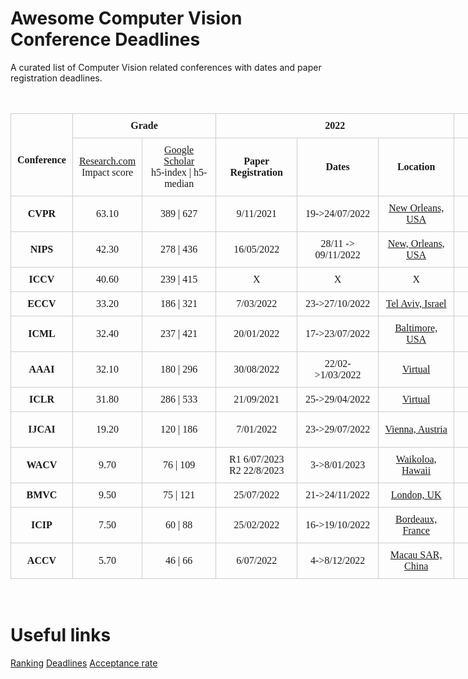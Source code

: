 # Awesome Computer Vision Conference Deadlines
A curated list of Computer Vision related conferences with dates and paper registration deadlines.

<html>

<head>
<meta http-equiv=Content-Type content="text/html; charset=utf-8">
<meta name=Generator content="Microsoft Word 15 (filtered)">
<style>
<!--
 /* Font Definitions */
 @font-face
	{font-family:"Cambria Math";
	panose-1:2 4 5 3 5 4 6 3 2 4;}
@font-face
	{font-family:Calibri;
	panose-1:2 15 5 2 2 2 4 3 2 4;}
 /* Style Definitions */
 p.MsoNormal, li.MsoNormal, div.MsoNormal
	{margin:0in;
	font-size:12.0pt;
	font-family:"Calibri",sans-serif;}
.MsoChpDefault
	{font-size:12.0pt;
	font-family:"Calibri",sans-serif;}
@page WordSection1
	{size:595.3pt 841.9pt;
	margin:1.0in 1.0in 1.0in 1.0in;}
div.WordSection1
	{page:WordSection1;}
-->
</style>

</head>

<body lang=EN-US link=blue vlink="#954F72" style='word-wrap:break-word'>

<div class=WordSection1>

<p class=MsoNormal><span style='font-family:"Times New Roman",serif'>&nbsp;</span></p>

<table class=MsoNormalTable border=0 cellspacing=0 cellpadding=0 width=1383
 style='width:1037.25pt;border-collapse:collapse'>
 <tr>
  <td rowspan=2 style='border:solid #CCCCCC 1.0pt;padding:7.5pt 7.5pt 7.5pt 7.5pt'>
  <p class=MsoNormal align=center style='text-align:center'><span
  style='font-family:"Times New Roman",serif'>&nbsp;</span></p>
  <p class=MsoNormal align=center style='text-align:center'><b><span
  style='font-family:"Times New Roman",serif'>Conference</span></b></p>
  </td>
  <td colspan=2 style='border:solid #CCCCCC 1.0pt;border-left:none;padding:
  7.5pt 7.5pt 7.5pt 7.5pt'>
  <p class=MsoNormal align=center style='text-align:center'><b><span
  style='font-family:"Times New Roman",serif'>Grade</span></b></p>
  </td>
  <td colspan=3 style='border:solid #CCCCCC 1.0pt;border-left:none;padding:
  7.5pt 7.5pt 7.5pt 7.5pt'>
  <p class=MsoNormal align=center style='text-align:center'><b><span
  style='font-family:"Times New Roman",serif'>2022</span></b></p>
  </td>
  <td colspan=3 style='border:solid #CCCCCC 1.0pt;border-left:none;padding:
  7.5pt 7.5pt 7.5pt 7.5pt'>
  <p class=MsoNormal align=center style='text-align:center'><b><span
  style='font-family:"Times New Roman",serif'>2023</span></b></p>
  </td>
  <td colspan=3 style='border:solid #CCCCCC 1.0pt;border-left:none;padding:
  7.5pt 7.5pt 7.5pt 7.5pt'>
  <p class=MsoNormal align=center style='text-align:center'><b><span
  style='font-family:"Times New Roman",serif'>2024</span></b></p>
  </td>
 </tr>
 <tr>
  <td style='border-top:none;border-left:none;border-bottom:solid #CCCCCC 1.0pt;
  border-right:solid #CCCCCC 1.0pt;padding:7.5pt 7.5pt 7.5pt 7.5pt'>
  <p class=MsoNormal align=center style='text-align:center'><a
  href="https://research.com/conference-rankings/computer-science"><span
  style='font-family:"Times New Roman",serif'>Research.com</span></a></p>
  <p class=MsoNormal align=center style='text-align:center'><span
  style='font-family:"Times New Roman",serif'>Impact score</span></p>
  </td>
  <td style='border-top:none;border-left:none;border-bottom:solid #CCCCCC 1.0pt;
  border-right:solid #CCCCCC 1.0pt;padding:7.5pt 7.5pt 7.5pt 7.5pt'>
  <p class=MsoNormal align=center style='text-align:center'><a
  href="https://scholar.google.com/citations?view_op=top_venues&amp;hl=en&amp;vq=eng_computervisionpatternrecognition"><span
  style='font-family:"Times New Roman",serif'>Google Scholar</span></a></p>
  <p class=MsoNormal align=center style='text-align:center'><span
  style='font-family:"Times New Roman",serif'>h5-index | h5-median</span></p>
  </td>
  <td style='border-top:none;border-left:none;border-bottom:solid #CCCCCC 1.0pt;
  border-right:solid #CCCCCC 1.0pt;padding:7.5pt 7.5pt 7.5pt 7.5pt'>
  <p class=MsoNormal align=center style='text-align:center'><b><span
  style='font-family:"Times New Roman",serif'>Paper Registration</span></b></p>
  </td>
  <td style='border-top:none;border-left:none;border-bottom:solid #CCCCCC 1.0pt;
  border-right:solid #CCCCCC 1.0pt;padding:7.5pt 7.5pt 7.5pt 7.5pt'>
  <p class=MsoNormal align=center style='text-align:center'><b><span
  style='font-family:"Times New Roman",serif'>Dates</span></b></p>
  </td>
  <td style='border-top:none;border-left:none;border-bottom:solid #CCCCCC 1.0pt;
  border-right:solid #CCCCCC 1.0pt;padding:7.5pt 7.5pt 7.5pt 7.5pt'>
  <p class=MsoNormal align=center style='text-align:center'><b><span
  style='font-family:"Times New Roman",serif'>Location</span></b></p>
  </td>
  <td style='border-top:none;border-left:none;border-bottom:solid #CCCCCC 1.0pt;
  border-right:solid #CCCCCC 1.0pt;padding:7.5pt 7.5pt 7.5pt 7.5pt'>
  <p class=MsoNormal align=center style='text-align:center'><b><span
  style='font-family:"Times New Roman",serif'>Paper Registration</span></b></p>
  </td>
  <td style='border-top:none;border-left:none;border-bottom:solid #CCCCCC 1.0pt;
  border-right:solid #CCCCCC 1.0pt;padding:7.5pt 7.5pt 7.5pt 7.5pt'>
  <p class=MsoNormal align=center style='text-align:center'><b><span
  style='font-family:"Times New Roman",serif'>Dates</span></b></p>
  </td>
  <td style='border-top:none;border-left:none;border-bottom:solid #CCCCCC 1.0pt;
  border-right:solid #CCCCCC 1.0pt;padding:7.5pt 7.5pt 7.5pt 7.5pt'>
  <p class=MsoNormal align=center style='text-align:center'><b><span
  style='font-family:"Times New Roman",serif'>Location</span></b></p>
  </td>
  <td style='border-top:none;border-left:none;border-bottom:solid #CCCCCC 1.0pt;
  border-right:solid #CCCCCC 1.0pt;padding:7.5pt 7.5pt 7.5pt 7.5pt'>
  <p class=MsoNormal align=center style='text-align:center'><b><span
  style='font-family:"Times New Roman",serif'>Paper Registration</span></b></p>
  </td>
  <td style='border-top:none;border-left:none;border-bottom:solid #CCCCCC 1.0pt;
  border-right:solid #CCCCCC 1.0pt;padding:7.5pt 7.5pt 7.5pt 7.5pt'>
  <p class=MsoNormal align=center style='text-align:center'><b><span
  style='font-family:"Times New Roman",serif'>Dates</span></b></p>
  </td>
  <td style='border-top:none;border-left:none;border-bottom:solid #CCCCCC 1.0pt;
  border-right:solid #CCCCCC 1.0pt;padding:7.5pt 7.5pt 7.5pt 7.5pt'>
  <p class=MsoNormal align=center style='text-align:center'><b><span
  style='font-family:"Times New Roman",serif'>Location</span></b></p>
  </td>
 </tr>
 <tr>
  <td style='border:solid #CCCCCC 1.0pt;border-top:none;padding:7.5pt 7.5pt 7.5pt 7.5pt'>
  <p class=MsoNormal align=center style='text-align:center'><b><span
  style='font-family:"Times New Roman",serif'>CVPR</span></b></p>
  </td>
  <td style='border-top:none;border-left:none;border-bottom:solid #CCCCCC 1.0pt;
  border-right:solid #CCCCCC 1.0pt;padding:7.5pt 7.5pt 7.5pt 7.5pt'>
  <p class=MsoNormal align=center style='text-align:center'><span
  style='font-family:"Times New Roman",serif'>63.10</span></p>
  </td>
  <td style='border-top:none;border-left:none;border-bottom:solid #CCCCCC 1.0pt;
  border-right:solid #CCCCCC 1.0pt;padding:7.5pt 7.5pt 7.5pt 7.5pt'>
  <p class=MsoNormal align=center style='text-align:center'><span
  style='font-family:"Times New Roman",serif'>389 | 627</span></p>
  </td>
  <td style='border-top:none;border-left:none;border-bottom:solid #CCCCCC 1.0pt;
  border-right:solid #CCCCCC 1.0pt;padding:7.5pt 7.5pt 7.5pt 7.5pt'>
  <p class=MsoNormal align=center style='text-align:center'><span
  style='font-family:"Times New Roman",serif'>9/11/2021</span></p>
  </td>
  <td style='border-top:none;border-left:none;border-bottom:solid #CCCCCC 1.0pt;
  border-right:solid #CCCCCC 1.0pt;padding:7.5pt 7.5pt 7.5pt 7.5pt'>
  <p class=MsoNormal align=center style='text-align:center'><span
  style='font-family:"Times New Roman",serif'>19-&gt;24/07/2022</span></p>
  </td>
  <td style='border-top:none;border-left:none;border-bottom:solid #CCCCCC 1.0pt;
  border-right:solid #CCCCCC 1.0pt;padding:7.5pt 7.5pt 7.5pt 7.5pt'>
  <p class=MsoNormal align=center style='text-align:center'><a
  href="https://cvpr2022.thecvf.com/"><span style='font-family:"Times New Roman",serif'>New
  Orleans, USA</span></a></p>
  </td>
  <td style='border-top:none;border-left:none;border-bottom:solid #CCCCCC 1.0pt;
  border-right:solid #CCCCCC 1.0pt;padding:7.5pt 7.5pt 7.5pt 7.5pt'>
  <p class=MsoNormal align=center style='text-align:center'><span
  style='font-family:"Times New Roman",serif'>11/11/2022</span></p>
  </td>
  <td style='border-top:none;border-left:none;border-bottom:solid #CCCCCC 1.0pt;
  border-right:solid #CCCCCC 1.0pt;padding:7.5pt 7.5pt 7.5pt 7.5pt'>
  <p class=MsoNormal align=center style='text-align:center'><span
  style='font-family:"Times New Roman",serif'>18-&gt;22/06/2023</span></p>
  </td>
  <td style='border-top:none;border-left:none;border-bottom:solid #CCCCCC 1.0pt;
  border-right:solid #CCCCCC 1.0pt;padding:7.5pt 7.5pt 7.5pt 7.5pt'>
  <p class=MsoNormal align=center style='text-align:center'><a
  href="https://cvpr2023.thecvf.com/"><span style='font-family:"Times New Roman",serif'>Vancouver,
  Canada</span></a></p>
  </td>
  <td style='border-top:none;border-left:none;border-bottom:solid #CCCCCC 1.0pt;
  border-right:solid #CCCCCC 1.0pt;padding:7.5pt 7.5pt 7.5pt 7.5pt'>
  <p class=MsoNormal align=center style='text-align:center'><span
  style='font-family:"Times New Roman",serif'>?</span></p>
  </td>
  <td style='border-top:none;border-left:none;border-bottom:solid #CCCCCC 1.0pt;
  border-right:solid #CCCCCC 1.0pt;padding:7.5pt 7.5pt 7.5pt 7.5pt'>
  <p class=MsoNormal align=center style='text-align:center'><span
  style='font-family:"Times New Roman",serif'>?</span></p>
  </td>
  <td style='border-top:none;border-left:none;border-bottom:solid #CCCCCC 1.0pt;
  border-right:solid #CCCCCC 1.0pt;padding:7.5pt 7.5pt 7.5pt 7.5pt'>
  <p class=MsoNormal align=center style='text-align:center'><span
  style='font-family:"Times New Roman",serif'>Seattle, USA</span></p>
  </td>
 </tr>
 <tr>
  <td style='border:solid #CCCCCC 1.0pt;border-top:none;padding:7.5pt 7.5pt 7.5pt 7.5pt'>
  <p class=MsoNormal align=center style='text-align:center'><b><span
  style='font-family:"Times New Roman",serif'>NIPS</span></b></p>
  </td>
  <td style='border-top:none;border-left:none;border-bottom:solid #CCCCCC 1.0pt;
  border-right:solid #CCCCCC 1.0pt;padding:7.5pt 7.5pt 7.5pt 7.5pt'>
  <p class=MsoNormal align=center style='text-align:center'><span
  style='font-family:"Times New Roman",serif'>42.30</span></p>
  </td>
  <td style='border-top:none;border-left:none;border-bottom:solid #CCCCCC 1.0pt;
  border-right:solid #CCCCCC 1.0pt;padding:7.5pt 7.5pt 7.5pt 7.5pt'>
  <p class=MsoNormal align=center style='text-align:center'><span
  style='font-family:"Times New Roman",serif'>278 | 436</span></p>
  </td>
  <td style='border-top:none;border-left:none;border-bottom:solid #CCCCCC 1.0pt;
  border-right:solid #CCCCCC 1.0pt;padding:7.5pt 7.5pt 7.5pt 7.5pt'>
  <p class=MsoNormal align=center style='text-align:center'><span
  style='font-family:"Times New Roman",serif'>16/05/2022</span></p>
  </td>
  <td style='border-top:none;border-left:none;border-bottom:solid #CCCCCC 1.0pt;
  border-right:solid #CCCCCC 1.0pt;padding:7.5pt 7.5pt 7.5pt 7.5pt'>
  <p class=MsoNormal align=center style='text-align:center'><span
  style='font-family:"Times New Roman",serif'>28/11 -&gt; 09/11/2022</span></p>
  </td>
  <td style='border-top:none;border-left:none;border-bottom:solid #CCCCCC 1.0pt;
  border-right:solid #CCCCCC 1.0pt;padding:7.5pt 7.5pt 7.5pt 7.5pt'>
  <p class=MsoNormal align=center style='text-align:center'><a
  href="https://nips.cc/"><span style='font-family:"Times New Roman",serif'>New,
  Orleans, USA</span></a></p>
  </td>
  <td style='border-top:none;border-left:none;border-bottom:solid #CCCCCC 1.0pt;
  border-right:solid #CCCCCC 1.0pt;padding:7.5pt 7.5pt 7.5pt 7.5pt'>
  <p class=MsoNormal align=center style='text-align:center'><span
  style='font-family:"Times New Roman",serif'>?</span></p>
  </td>
  <td style='border-top:none;border-left:none;border-bottom:solid #CCCCCC 1.0pt;
  border-right:solid #CCCCCC 1.0pt;padding:7.5pt 7.5pt 7.5pt 7.5pt'>
  <p class=MsoNormal align=center style='text-align:center'><span
  style='font-family:"Times New Roman",serif'>?</span></p>
  </td>
  <td style='border-top:none;border-left:none;border-bottom:solid #CCCCCC 1.0pt;
  border-right:solid #CCCCCC 1.0pt;padding:7.5pt 7.5pt 7.5pt 7.5pt'>
  <p class=MsoNormal align=center style='text-align:center'><span
  style='font-family:"Times New Roman",serif'>?</span></p>
  </td>
  <td style='border-top:none;border-left:none;border-bottom:solid #CCCCCC 1.0pt;
  border-right:solid #CCCCCC 1.0pt;padding:7.5pt 7.5pt 7.5pt 7.5pt'>
  <p class=MsoNormal align=center style='text-align:center'><span
  style='font-family:"Times New Roman",serif'>?</span></p>
  </td>
  <td style='border-top:none;border-left:none;border-bottom:solid #CCCCCC 1.0pt;
  border-right:solid #CCCCCC 1.0pt;padding:7.5pt 7.5pt 7.5pt 7.5pt'>
  <p class=MsoNormal align=center style='text-align:center'><span
  style='font-family:"Times New Roman",serif'>?</span></p>
  </td>
  <td style='border-top:none;border-left:none;border-bottom:solid #CCCCCC 1.0pt;
  border-right:solid #CCCCCC 1.0pt;padding:7.5pt 7.5pt 7.5pt 7.5pt'>
  <p class=MsoNormal align=center style='text-align:center'><span
  style='font-family:"Times New Roman",serif'>?</span></p>
  </td>
 </tr>
 <tr>
  <td style='border:solid #CCCCCC 1.0pt;border-top:none;padding:7.5pt 7.5pt 7.5pt 7.5pt'>
  <p class=MsoNormal align=center style='text-align:center'><b><span
  style='font-family:"Times New Roman",serif'>ICCV</span></b></p>
  </td>
  <td style='border-top:none;border-left:none;border-bottom:solid #CCCCCC 1.0pt;
  border-right:solid #CCCCCC 1.0pt;padding:7.5pt 7.5pt 7.5pt 7.5pt'>
  <p class=MsoNormal align=center style='text-align:center'><span
  style='font-family:"Times New Roman",serif'>40.60</span></p>
  </td>
  <td style='border-top:none;border-left:none;border-bottom:solid #CCCCCC 1.0pt;
  border-right:solid #CCCCCC 1.0pt;padding:7.5pt 7.5pt 7.5pt 7.5pt'>
  <p class=MsoNormal align=center style='text-align:center'><span
  style='font-family:"Times New Roman",serif'>239 | 415</span></p>
  </td>
  <td style='border-top:none;border-left:none;border-bottom:solid #CCCCCC 1.0pt;
  border-right:solid #CCCCCC 1.0pt;padding:7.5pt 7.5pt 7.5pt 7.5pt'>
  <p class=MsoNormal align=center style='text-align:center'><span
  style='font-family:"Times New Roman",serif'>X</span></p>
  </td>
  <td style='border-top:none;border-left:none;border-bottom:solid #CCCCCC 1.0pt;
  border-right:solid #CCCCCC 1.0pt;padding:7.5pt 7.5pt 7.5pt 7.5pt'>
  <p class=MsoNormal align=center style='text-align:center'><span
  style='font-family:"Times New Roman",serif'>X</span></p>
  </td>
  <td style='border-top:none;border-left:none;border-bottom:solid #CCCCCC 1.0pt;
  border-right:solid #CCCCCC 1.0pt;padding:7.5pt 7.5pt 7.5pt 7.5pt'>
  <p class=MsoNormal align=center style='text-align:center'><span
  style='font-family:"Times New Roman",serif'>X</span></p>
  </td>
  <td style='border-top:none;border-left:none;border-bottom:solid #CCCCCC 1.0pt;
  border-right:solid #CCCCCC 1.0pt;padding:7.5pt 7.5pt 7.5pt 7.5pt'>
  <p class=MsoNormal align=center style='text-align:center'><span
  style='font-family:"Times New Roman",serif'>8/03/2023</span></p>
  </td>
  <td style='border-top:none;border-left:none;border-bottom:solid #CCCCCC 1.0pt;
  border-right:solid #CCCCCC 1.0pt;padding:7.5pt 7.5pt 7.5pt 7.5pt'>
  <p class=MsoNormal align=center style='text-align:center'><span
  style='font-family:"Times New Roman",serif'>2-&gt;6/10/2023</span></p>
  </td>
  <td style='border-top:none;border-left:none;border-bottom:solid #CCCCCC 1.0pt;
  border-right:solid #CCCCCC 1.0pt;padding:7.5pt 7.5pt 7.5pt 7.5pt'>
  <p class=MsoNormal align=center style='text-align:center'><a
  href="https://iccv2023.thecvf.com/"><span style='font-family:"Times New Roman",serif'>Paris,
  France</span></a></p>
  </td>
  <td style='border-top:none;border-left:none;border-bottom:solid #CCCCCC 1.0pt;
  border-right:solid #CCCCCC 1.0pt;padding:7.5pt 7.5pt 7.5pt 7.5pt'>
  <p class=MsoNormal align=center style='text-align:center'><span
  style='font-family:"Times New Roman",serif'>X</span></p>
  </td>
  <td style='border-top:none;border-left:none;border-bottom:solid #CCCCCC 1.0pt;
  border-right:solid #CCCCCC 1.0pt;padding:7.5pt 7.5pt 7.5pt 7.5pt'>
  <p class=MsoNormal align=center style='text-align:center'><span
  style='font-family:"Times New Roman",serif'>X</span></p>
  </td>
  <td style='border-top:none;border-left:none;border-bottom:solid #CCCCCC 1.0pt;
  border-right:solid #CCCCCC 1.0pt;padding:7.5pt 7.5pt 7.5pt 7.5pt'>
  <p class=MsoNormal align=center style='text-align:center'><span
  style='font-family:"Times New Roman",serif'>X</span></p>
  </td>
 </tr>
 <tr>
  <td style='border:solid #CCCCCC 1.0pt;border-top:none;padding:7.5pt 7.5pt 7.5pt 7.5pt'>
  <p class=MsoNormal align=center style='text-align:center'><b><span
  style='font-family:"Times New Roman",serif'>ECCV</span></b></p>
  </td>
  <td style='border-top:none;border-left:none;border-bottom:solid #CCCCCC 1.0pt;
  border-right:solid #CCCCCC 1.0pt;padding:7.5pt 7.5pt 7.5pt 7.5pt'>
  <p class=MsoNormal align=center style='text-align:center'><span
  style='font-family:"Times New Roman",serif'>33.20</span></p>
  </td>
  <td style='border-top:none;border-left:none;border-bottom:solid #CCCCCC 1.0pt;
  border-right:solid #CCCCCC 1.0pt;padding:7.5pt 7.5pt 7.5pt 7.5pt'>
  <p class=MsoNormal align=center style='text-align:center'><span
  style='font-family:"Times New Roman",serif'>186 | 321</span></p>
  </td>
  <td style='border-top:none;border-left:none;border-bottom:solid #CCCCCC 1.0pt;
  border-right:solid #CCCCCC 1.0pt;padding:7.5pt 7.5pt 7.5pt 7.5pt'>
  <p class=MsoNormal align=center style='text-align:center'><span
  style='font-family:"Times New Roman",serif'>7/03/2022</span></p>
  </td>
  <td style='border-top:none;border-left:none;border-bottom:solid #CCCCCC 1.0pt;
  border-right:solid #CCCCCC 1.0pt;padding:7.5pt 7.5pt 7.5pt 7.5pt'>
  <p class=MsoNormal align=center style='text-align:center'><span
  style='font-family:"Times New Roman",serif'>23-&gt;27/10/2022</span></p>
  </td>
  <td style='border-top:none;border-left:none;border-bottom:solid #CCCCCC 1.0pt;
  border-right:solid #CCCCCC 1.0pt;padding:7.5pt 7.5pt 7.5pt 7.5pt'>
  <p class=MsoNormal align=center style='text-align:center'><a
  href="https://eccv2022.ecva.net/"><span style='font-family:"Times New Roman",serif'>Tel
  Aviv, Israel</span></a></p>
  </td>
  <td style='border-top:none;border-left:none;border-bottom:solid #CCCCCC 1.0pt;
  border-right:solid #CCCCCC 1.0pt;padding:7.5pt 7.5pt 7.5pt 7.5pt'>
  <p class=MsoNormal align=center style='text-align:center'><span
  style='font-family:"Times New Roman",serif'>X</span></p>
  </td>
  <td style='border-top:none;border-left:none;border-bottom:solid #CCCCCC 1.0pt;
  border-right:solid #CCCCCC 1.0pt;padding:7.5pt 7.5pt 7.5pt 7.5pt'>
  <p class=MsoNormal align=center style='text-align:center'><span
  style='font-family:"Times New Roman",serif'>X</span></p>
  </td>
  <td style='border-top:none;border-left:none;border-bottom:solid #CCCCCC 1.0pt;
  border-right:solid #CCCCCC 1.0pt;padding:7.5pt 7.5pt 7.5pt 7.5pt'>
  <p class=MsoNormal align=center style='text-align:center'><span
  style='font-family:"Times New Roman",serif'>X</span></p>
  </td>
  <td style='border-top:none;border-left:none;border-bottom:solid #CCCCCC 1.0pt;
  border-right:solid #CCCCCC 1.0pt;padding:7.5pt 7.5pt 7.5pt 7.5pt'>
  <p class=MsoNormal align=center style='text-align:center'><span
  style='font-family:"Times New Roman",serif'>?</span></p>
  </td>
  <td style='border-top:none;border-left:none;border-bottom:solid #CCCCCC 1.0pt;
  border-right:solid #CCCCCC 1.0pt;padding:7.5pt 7.5pt 7.5pt 7.5pt'>
  <p class=MsoNormal align=center style='text-align:center'><span
  style='font-family:"Times New Roman",serif'>?</span></p>
  </td>
  <td style='border-top:none;border-left:none;border-bottom:solid #CCCCCC 1.0pt;
  border-right:solid #CCCCCC 1.0pt;padding:7.5pt 7.5pt 7.5pt 7.5pt'>
  <p class=MsoNormal align=center style='text-align:center'><span
  style='font-family:"Times New Roman",serif'>?</span></p>
  </td>
 </tr>
 <tr>
  <td style='border:solid #CCCCCC 1.0pt;border-top:none;padding:7.5pt 7.5pt 7.5pt 7.5pt'>
  <p class=MsoNormal align=center style='text-align:center'><b><span
  style='font-family:"Times New Roman",serif'>ICML</span></b></p>
  </td>
  <td style='border-top:none;border-left:none;border-bottom:solid #CCCCCC 1.0pt;
  border-right:solid #CCCCCC 1.0pt;padding:7.5pt 7.5pt 7.5pt 7.5pt'>
  <p class=MsoNormal align=center style='text-align:center'><span
  style='font-family:"Times New Roman",serif'>32.40</span></p>
  </td>
  <td style='border-top:none;border-left:none;border-bottom:solid #CCCCCC 1.0pt;
  border-right:solid #CCCCCC 1.0pt;padding:7.5pt 7.5pt 7.5pt 7.5pt'>
  <p class=MsoNormal align=center style='text-align:center'><span
  style='font-family:"Times New Roman",serif'>237 | 421</span></p>
  </td>
  <td style='border-top:none;border-left:none;border-bottom:solid #CCCCCC 1.0pt;
  border-right:solid #CCCCCC 1.0pt;padding:7.5pt 7.5pt 7.5pt 7.5pt'>
  <p class=MsoNormal align=center style='text-align:center'><span
  style='font-family:"Times New Roman",serif'>20/01/2022</span></p>
  </td>
  <td style='border-top:none;border-left:none;border-bottom:solid #CCCCCC 1.0pt;
  border-right:solid #CCCCCC 1.0pt;padding:7.5pt 7.5pt 7.5pt 7.5pt'>
  <p class=MsoNormal align=center style='text-align:center'><span
  style='font-family:"Times New Roman",serif'>17-&gt;23/07/2022</span></p>
  </td>
  <td style='border-top:none;border-left:none;border-bottom:solid #CCCCCC 1.0pt;
  border-right:solid #CCCCCC 1.0pt;padding:7.5pt 7.5pt 7.5pt 7.5pt'>
  <p class=MsoNormal align=center style='text-align:center'><a
  href="https://icml.cc/"><span style='font-family:"Times New Roman",serif'>Baltimore,
  USA</span></a></p>
  </td>
  <td style='border-top:none;border-left:none;border-bottom:solid #CCCCCC 1.0pt;
  border-right:solid #CCCCCC 1.0pt;padding:7.5pt 7.5pt 7.5pt 7.5pt'>
  <p class=MsoNormal align=center style='text-align:center'><span
  style='font-family:"Times New Roman",serif'>?</span></p>
  </td>
  <td style='border-top:none;border-left:none;border-bottom:solid #CCCCCC 1.0pt;
  border-right:solid #CCCCCC 1.0pt;padding:7.5pt 7.5pt 7.5pt 7.5pt'>
  <p class=MsoNormal align=center style='text-align:center'><span
  style='font-family:"Times New Roman",serif'>24-&gt;30/07/2023</span></p>
  </td>
  <td style='border-top:none;border-left:none;border-bottom:solid #CCCCCC 1.0pt;
  border-right:solid #CCCCCC 1.0pt;padding:7.5pt 7.5pt 7.5pt 7.5pt'>
  <p class=MsoNormal align=center style='text-align:center'><a
  href="https://icml.cc/Conferences/2023/Dates"><span style='font-family:"Times New Roman",serif'>?</span></a></p>
  </td>
  <td style='border-top:none;border-left:none;border-bottom:solid #CCCCCC 1.0pt;
  border-right:solid #CCCCCC 1.0pt;padding:7.5pt 7.5pt 7.5pt 7.5pt'>
  <p class=MsoNormal align=center style='text-align:center'><span
  style='font-family:"Times New Roman",serif'>?</span></p>
  </td>
  <td style='border-top:none;border-left:none;border-bottom:solid #CCCCCC 1.0pt;
  border-right:solid #CCCCCC 1.0pt;padding:7.5pt 7.5pt 7.5pt 7.5pt'>
  <p class=MsoNormal align=center style='text-align:center'><span
  style='font-family:"Times New Roman",serif'>?</span></p>
  </td>
  <td style='border-top:none;border-left:none;border-bottom:solid #CCCCCC 1.0pt;
  border-right:solid #CCCCCC 1.0pt;padding:7.5pt 7.5pt 7.5pt 7.5pt'>
  <p class=MsoNormal align=center style='text-align:center'><span
  style='font-family:"Times New Roman",serif'>?</span></p>
  </td>
 </tr>
 <tr>
  <td style='border:solid #CCCCCC 1.0pt;border-top:none;padding:7.5pt 7.5pt 7.5pt 7.5pt'>
  <p class=MsoNormal align=center style='text-align:center'><b><span
  style='font-family:"Times New Roman",serif'>AAAI</span></b></p>
  </td>
  <td style='border-top:none;border-left:none;border-bottom:solid #CCCCCC 1.0pt;
  border-right:solid #CCCCCC 1.0pt;padding:7.5pt 7.5pt 7.5pt 7.5pt'>
  <p class=MsoNormal align=center style='text-align:center'><span
  style='font-family:"Times New Roman",serif'>32.10</span></p>
  </td>
  <td style='border-top:none;border-left:none;border-bottom:solid #CCCCCC 1.0pt;
  border-right:solid #CCCCCC 1.0pt;padding:7.5pt 7.5pt 7.5pt 7.5pt'>
  <p class=MsoNormal align=center style='text-align:center'><span
  style='font-family:"Times New Roman",serif'>180 | 296</span></p>
  </td>
  <td style='border-top:none;border-left:none;border-bottom:solid #CCCCCC 1.0pt;
  border-right:solid #CCCCCC 1.0pt;padding:7.5pt 7.5pt 7.5pt 7.5pt'>
  <p class=MsoNormal align=center style='text-align:center'><span
  style='font-family:"Times New Roman",serif'>30/08/2022</span></p>
  </td>
  <td style='border-top:none;border-left:none;border-bottom:solid #CCCCCC 1.0pt;
  border-right:solid #CCCCCC 1.0pt;padding:7.5pt 7.5pt 7.5pt 7.5pt'>
  <p class=MsoNormal align=center style='text-align:center'><span
  style='font-family:"Times New Roman",serif'>22/02-&gt;1/03/2022</span></p>
  </td>
  <td style='border-top:none;border-left:none;border-bottom:solid #CCCCCC 1.0pt;
  border-right:solid #CCCCCC 1.0pt;padding:7.5pt 7.5pt 7.5pt 7.5pt'>
  <p class=MsoNormal align=center style='text-align:center'><a
  href="https://aaai.org/Conferences/AAAI-22/"><span style='font-family:"Times New Roman",serif'>Virtual</span></a></p>
  </td>
  <td style='border-top:none;border-left:none;border-bottom:solid #CCCCCC 1.0pt;
  border-right:solid #CCCCCC 1.0pt;padding:7.5pt 7.5pt 7.5pt 7.5pt'>
  <p class=MsoNormal align=center style='text-align:center'><span
  style='font-family:"Times New Roman",serif'>8/08/2022</span></p>
  </td>
  <td style='border-top:none;border-left:none;border-bottom:solid #CCCCCC 1.0pt;
  border-right:solid #CCCCCC 1.0pt;padding:7.5pt 7.5pt 7.5pt 7.5pt'>
  <p class=MsoNormal align=center style='text-align:center'><span
  style='font-family:"Times New Roman",serif'>7-&gt;14/02/2023</span></p>
  </td>
  <td style='border-top:none;border-left:none;border-bottom:solid #CCCCCC 1.0pt;
  border-right:solid #CCCCCC 1.0pt;padding:7.5pt 7.5pt 7.5pt 7.5pt'>
  <p class=MsoNormal align=center style='text-align:center'><a
  href="https://aaai.org/Conferences/AAAI-23/"><span style='font-family:"Times New Roman",serif'>Washington
  DC, USA</span></a></p>
  </td>
  <td style='border-top:none;border-left:none;border-bottom:solid #CCCCCC 1.0pt;
  border-right:solid #CCCCCC 1.0pt;padding:7.5pt 7.5pt 7.5pt 7.5pt'>
  <p class=MsoNormal align=center style='text-align:center'><span
  style='font-family:"Times New Roman",serif'>?</span></p>
  </td>
  <td style='border-top:none;border-left:none;border-bottom:solid #CCCCCC 1.0pt;
  border-right:solid #CCCCCC 1.0pt;padding:7.5pt 7.5pt 7.5pt 7.5pt'>
  <p class=MsoNormal align=center style='text-align:center'><span
  style='font-family:"Times New Roman",serif'>?</span></p>
  </td>
  <td style='border-top:none;border-left:none;border-bottom:solid #CCCCCC 1.0pt;
  border-right:solid #CCCCCC 1.0pt;padding:7.5pt 7.5pt 7.5pt 7.5pt'>
  <p class=MsoNormal align=center style='text-align:center'><span
  style='font-family:"Times New Roman",serif'>?</span></p>
  </td>
 </tr>
 <tr>
  <td style='border:solid #CCCCCC 1.0pt;border-top:none;padding:7.5pt 7.5pt 7.5pt 7.5pt'>
  <p class=MsoNormal align=center style='text-align:center'><b><span
  style='font-family:"Times New Roman",serif'>ICLR</span></b></p>
  </td>
  <td style='border-top:none;border-left:none;border-bottom:solid #CCCCCC 1.0pt;
  border-right:solid #CCCCCC 1.0pt;padding:7.5pt 7.5pt 7.5pt 7.5pt'>
  <p class=MsoNormal align=center style='text-align:center'><span
  style='font-family:"Times New Roman",serif'>31.80</span></p>
  </td>
  <td style='border-top:none;border-left:none;border-bottom:solid #CCCCCC 1.0pt;
  border-right:solid #CCCCCC 1.0pt;padding:7.5pt 7.5pt 7.5pt 7.5pt'>
  <p class=MsoNormal align=center style='text-align:center'><span
  style='font-family:"Times New Roman",serif'>286 | 533</span></p>
  </td>
  <td style='border-top:none;border-left:none;border-bottom:solid #CCCCCC 1.0pt;
  border-right:solid #CCCCCC 1.0pt;padding:7.5pt 7.5pt 7.5pt 7.5pt'>
  <p class=MsoNormal align=center style='text-align:center'><span
  style='font-family:"Times New Roman",serif'>21/09/2021</span></p>
  </td>
  <td style='border-top:none;border-left:none;border-bottom:solid #CCCCCC 1.0pt;
  border-right:solid #CCCCCC 1.0pt;padding:7.5pt 7.5pt 7.5pt 7.5pt'>
  <p class=MsoNormal align=center style='text-align:center'><span
  style='font-family:"Times New Roman",serif'>25-&gt;29/04/2022</span></p>
  </td>
  <td style='border-top:none;border-left:none;border-bottom:solid #CCCCCC 1.0pt;
  border-right:solid #CCCCCC 1.0pt;padding:7.5pt 7.5pt 7.5pt 7.5pt'>
  <p class=MsoNormal align=center style='text-align:center'><a
  href="https://iclr.cc/virtual/2022/index.html"><span style='font-family:"Times New Roman",serif'>Virtual</span></a></p>
  </td>
  <td style='border-top:none;border-left:none;border-bottom:solid #CCCCCC 1.0pt;
  border-right:solid #CCCCCC 1.0pt;padding:7.5pt 7.5pt 7.5pt 7.5pt'>
  <p class=MsoNormal align=center style='text-align:center'><span
  style='font-family:"Times New Roman",serif'>21/09/2022</span></p>
  </td>
  <td style='border-top:none;border-left:none;border-bottom:solid #CCCCCC 1.0pt;
  border-right:solid #CCCCCC 1.0pt;padding:7.5pt 7.5pt 7.5pt 7.5pt'>
  <p class=MsoNormal align=center style='text-align:center'><span
  style='font-family:"Times New Roman",serif'>1-&gt;5/05/2023</span></p>
  </td>
  <td style='border-top:none;border-left:none;border-bottom:solid #CCCCCC 1.0pt;
  border-right:solid #CCCCCC 1.0pt;padding:7.5pt 7.5pt 7.5pt 7.5pt'>
  <p class=MsoNormal align=center style='text-align:center'><a
  href="https://iclr.cc/Conferences/2023"><span style='font-family:"Times New Roman",serif'>Kigali
  Rwanda</span></a></p>
  </td>
  <td style='border-top:none;border-left:none;border-bottom:solid #CCCCCC 1.0pt;
  border-right:solid #CCCCCC 1.0pt;padding:7.5pt 7.5pt 7.5pt 7.5pt'>
  <p class=MsoNormal align=center style='text-align:center'><span
  style='font-family:"Times New Roman",serif'>?</span></p>
  </td>
  <td style='border-top:none;border-left:none;border-bottom:solid #CCCCCC 1.0pt;
  border-right:solid #CCCCCC 1.0pt;padding:7.5pt 7.5pt 7.5pt 7.5pt'>
  <p class=MsoNormal align=center style='text-align:center'><span
  style='font-family:"Times New Roman",serif'>?</span></p>
  </td>
  <td style='border-top:none;border-left:none;border-bottom:solid #CCCCCC 1.0pt;
  border-right:solid #CCCCCC 1.0pt;padding:7.5pt 7.5pt 7.5pt 7.5pt'>
  <p class=MsoNormal align=center style='text-align:center'><span
  style='font-family:"Times New Roman",serif'>?</span></p>
  </td>
 </tr>
 <tr>
  <td style='border:solid #CCCCCC 1.0pt;border-top:none;padding:7.5pt 7.5pt 7.5pt 7.5pt'>
  <p class=MsoNormal align=center style='text-align:center'><b><span
  style='font-family:"Times New Roman",serif;color:#222222'>IJCAI</span></b></p>
  </td>
  <td style='border-top:none;border-left:none;border-bottom:solid #CCCCCC 1.0pt;
  border-right:solid #CCCCCC 1.0pt;padding:7.5pt 7.5pt 7.5pt 7.5pt'>
  <p class=MsoNormal align=center style='text-align:center'><span
  style='font-family:"Times New Roman",serif'>19.20</span></p>
  </td>
  <td style='border-top:none;border-left:none;border-bottom:solid #CCCCCC 1.0pt;
  border-right:solid #CCCCCC 1.0pt;padding:7.5pt 7.5pt 7.5pt 7.5pt'>
  <p class=MsoNormal align=center style='text-align:center'><span
  style='font-family:"Times New Roman",serif'>120 | 186</span></p>
  </td>
  <td style='border-top:none;border-left:none;border-bottom:solid #CCCCCC 1.0pt;
  border-right:solid #CCCCCC 1.0pt;padding:7.5pt 7.5pt 7.5pt 7.5pt'>
  <p class=MsoNormal align=center style='text-align:center'><span
  style='font-family:"Times New Roman",serif'>7/01/2022</span></p>
  </td>
  <td style='border-top:none;border-left:none;border-bottom:solid #CCCCCC 1.0pt;
  border-right:solid #CCCCCC 1.0pt;padding:7.5pt 7.5pt 7.5pt 7.5pt'>
  <p class=MsoNormal align=center style='text-align:center'><span
  style='font-family:"Times New Roman",serif'>23-&gt;29/07/2022</span></p>
  </td>
  <td style='border-top:none;border-left:none;border-bottom:solid #CCCCCC 1.0pt;
  border-right:solid #CCCCCC 1.0pt;padding:7.5pt 7.5pt 7.5pt 7.5pt'>
  <p class=MsoNormal align=center style='text-align:center'><a
  href="https://ijcai-22.org/"><span style='font-family:"Times New Roman",serif'>Vienna,
  Austria</span></a></p>
  </td>
  <td style='border-top:none;border-left:none;border-bottom:solid #CCCCCC 1.0pt;
  border-right:solid #CCCCCC 1.0pt;padding:7.5pt 7.5pt 7.5pt 7.5pt'>
  <p class=MsoNormal align=center style='text-align:center'><span
  style='font-family:"Times New Roman",serif'>?</span></p>
  </td>
  <td style='border-top:none;border-left:none;border-bottom:solid #CCCCCC 1.0pt;
  border-right:solid #CCCCCC 1.0pt;padding:7.5pt 7.5pt 7.5pt 7.5pt'>
  <p class=MsoNormal align=center style='text-align:center'><span
  style='font-family:"Times New Roman",serif'>19-&gt;25/08/2023</span></p>
  </td>
  <td style='border-top:none;border-left:none;border-bottom:solid #CCCCCC 1.0pt;
  border-right:solid #CCCCCC 1.0pt;padding:7.5pt 7.5pt 7.5pt 7.5pt'>
  <p class=MsoNormal align=center style='text-align:center'><a
  href="https://ijcai-23.org/"><span style='font-family:"Times New Roman",serif'>Cape
  Town, South Africa</span></a></p>
  </td>
  <td style='border-top:none;border-left:none;border-bottom:solid #CCCCCC 1.0pt;
  border-right:solid #CCCCCC 1.0pt;padding:7.5pt 7.5pt 7.5pt 7.5pt'>
  <p class=MsoNormal align=center style='text-align:center'><span
  style='font-family:"Times New Roman",serif'>?</span></p>
  </td>
  <td style='border-top:none;border-left:none;border-bottom:solid #CCCCCC 1.0pt;
  border-right:solid #CCCCCC 1.0pt;padding:7.5pt 7.5pt 7.5pt 7.5pt'>
  <p class=MsoNormal align=center style='text-align:center'><span
  style='font-family:"Times New Roman",serif'>?</span></p>
  </td>
  <td style='border-top:none;border-left:none;border-bottom:solid #CCCCCC 1.0pt;
  border-right:solid #CCCCCC 1.0pt;padding:7.5pt 7.5pt 7.5pt 7.5pt'>
  <p class=MsoNormal align=center style='text-align:center'><span
  style='font-family:"Times New Roman",serif'>?</span></p>
  </td>
 </tr>
 <tr>
  <td style='border:solid #CCCCCC 1.0pt;border-top:none;padding:7.5pt 7.5pt 7.5pt 7.5pt'>
  <p class=MsoNormal align=center style='text-align:center'><b><span
  style='font-family:"Times New Roman",serif'>WACV</span></b></p>
  </td>
  <td style='border-top:none;border-left:none;border-bottom:solid #CCCCCC 1.0pt;
  border-right:solid #CCCCCC 1.0pt;padding:7.5pt 7.5pt 7.5pt 7.5pt'>
  <p class=MsoNormal align=center style='text-align:center'><span
  style='font-family:"Times New Roman",serif'>9.70</span></p>
  </td>
  <td style='border-top:none;border-left:none;border-bottom:solid #CCCCCC 1.0pt;
  border-right:solid #CCCCCC 1.0pt;padding:7.5pt 7.5pt 7.5pt 7.5pt'>
  <p class=MsoNormal align=center style='text-align:center'><span
  style='font-family:"Times New Roman",serif'>76 | 109</span></p>
  </td>
  <td style='border-top:none;border-left:none;border-bottom:solid #CCCCCC 1.0pt;
  border-right:solid #CCCCCC 1.0pt;padding:7.5pt 7.5pt 7.5pt 7.5pt'>
  <p class=MsoNormal align=center style='text-align:center'><span
  style='font-family:"Times New Roman",serif'>R1 6/07/2023</span></p>
  <p class=MsoNormal align=center style='text-align:center'><span
  style='font-family:"Times New Roman",serif'>R2 22/8/2023</span></p>
  </td>
  <td style='border-top:none;border-left:none;border-bottom:solid #CCCCCC 1.0pt;
  border-right:solid #CCCCCC 1.0pt;padding:7.5pt 7.5pt 7.5pt 7.5pt'>
  <p class=MsoNormal align=center style='text-align:center'><span
  style='font-family:"Times New Roman",serif'>3-&gt;8/01/2023</span></p>
  </td>
  <td style='border-top:none;border-left:none;border-bottom:solid #CCCCCC 1.0pt;
  border-right:solid #CCCCCC 1.0pt;padding:7.5pt 7.5pt 7.5pt 7.5pt'>
  <p class=MsoNormal align=center style='text-align:center'><a
  href="https://wacv2023.thecvf.com/"><span style='font-family:"Times New Roman",serif'>Waikoloa,
  Hawaii</span></a></p>
  </td>
  <td style='border-top:none;border-left:none;border-bottom:solid #CCCCCC 1.0pt;
  border-right:solid #CCCCCC 1.0pt;padding:7.5pt 7.5pt 7.5pt 7.5pt'>
  <p class=MsoNormal align=center style='text-align:center'><span
  style='font-family:"Times New Roman",serif'>?</span></p>
  </td>
  <td style='border-top:none;border-left:none;border-bottom:solid #CCCCCC 1.0pt;
  border-right:solid #CCCCCC 1.0pt;padding:7.5pt 7.5pt 7.5pt 7.5pt'>
  <p class=MsoNormal align=center style='text-align:center'><span
  style='font-family:"Times New Roman",serif'>?</span></p>
  </td>
  <td style='border-top:none;border-left:none;border-bottom:solid #CCCCCC 1.0pt;
  border-right:solid #CCCCCC 1.0pt;padding:7.5pt 7.5pt 7.5pt 7.5pt'>
  <p class=MsoNormal align=center style='text-align:center'><span
  style='font-family:"Times New Roman",serif'>?</span></p>
  </td>
  <td style='border-top:none;border-left:none;border-bottom:solid #CCCCCC 1.0pt;
  border-right:solid #CCCCCC 1.0pt;padding:7.5pt 7.5pt 7.5pt 7.5pt'>
  <p class=MsoNormal align=center style='text-align:center'><span
  style='font-family:"Times New Roman",serif'>?</span></p>
  </td>
  <td style='border-top:none;border-left:none;border-bottom:solid #CCCCCC 1.0pt;
  border-right:solid #CCCCCC 1.0pt;padding:7.5pt 7.5pt 7.5pt 7.5pt'>
  <p class=MsoNormal align=center style='text-align:center'><span
  style='font-family:"Times New Roman",serif'>?</span></p>
  </td>
  <td style='border-top:none;border-left:none;border-bottom:solid #CCCCCC 1.0pt;
  border-right:solid #CCCCCC 1.0pt;padding:7.5pt 7.5pt 7.5pt 7.5pt'>
  <p class=MsoNormal align=center style='text-align:center'><span
  style='font-family:"Times New Roman",serif'>?</span></p>
  </td>
 </tr>
 <tr>
  <td style='border:solid #CCCCCC 1.0pt;border-top:none;padding:7.5pt 7.5pt 7.5pt 7.5pt'>
  <p class=MsoNormal align=center style='text-align:center'><b><span
  style='font-family:"Times New Roman",serif'>BMVC</span></b></p>
  </td>
  <td style='border-top:none;border-left:none;border-bottom:solid #CCCCCC 1.0pt;
  border-right:solid #CCCCCC 1.0pt;padding:7.5pt 7.5pt 7.5pt 7.5pt'>
  <p class=MsoNormal align=center style='text-align:center'><span
  style='font-family:"Times New Roman",serif'>9.50</span></p>
  </td>
  <td style='border-top:none;border-left:none;border-bottom:solid #CCCCCC 1.0pt;
  border-right:solid #CCCCCC 1.0pt;padding:7.5pt 7.5pt 7.5pt 7.5pt'>
  <p class=MsoNormal align=center style='text-align:center'><span
  style='font-family:"Times New Roman",serif'>75 | 121</span></p>
  </td>
  <td style='border-top:none;border-left:none;border-bottom:solid #CCCCCC 1.0pt;
  border-right:solid #CCCCCC 1.0pt;padding:7.5pt 7.5pt 7.5pt 7.5pt'>
  <p class=MsoNormal align=center style='text-align:center'><span
  style='font-family:"Times New Roman",serif'>25/07/2022</span></p>
  </td>
  <td style='border-top:none;border-left:none;border-bottom:solid #CCCCCC 1.0pt;
  border-right:solid #CCCCCC 1.0pt;padding:7.5pt 7.5pt 7.5pt 7.5pt'>
  <p class=MsoNormal align=center style='text-align:center'><span
  style='font-family:"Times New Roman",serif'>21-&gt;24/11/2022</span></p>
  </td>
  <td style='border-top:none;border-left:none;border-bottom:solid #CCCCCC 1.0pt;
  border-right:solid #CCCCCC 1.0pt;padding:7.5pt 7.5pt 7.5pt 7.5pt'>
  <p class=MsoNormal align=center style='text-align:center'><a
  href="https://bmvc2022.org/"><span style='font-family:"Times New Roman",serif'>London,
  UK</span></a></p>
  </td>
  <td style='border-top:none;border-left:none;border-bottom:solid #CCCCCC 1.0pt;
  border-right:solid #CCCCCC 1.0pt;padding:7.5pt 7.5pt 7.5pt 7.5pt'>
  <p class=MsoNormal align=center style='text-align:center'><span
  style='font-family:"Times New Roman",serif'>?</span></p>
  </td>
  <td style='border-top:none;border-left:none;border-bottom:solid #CCCCCC 1.0pt;
  border-right:solid #CCCCCC 1.0pt;padding:7.5pt 7.5pt 7.5pt 7.5pt'>
  <p class=MsoNormal align=center style='text-align:center'><span
  style='font-family:"Times New Roman",serif'>?</span></p>
  </td>
  <td style='border-top:none;border-left:none;border-bottom:solid #CCCCCC 1.0pt;
  border-right:solid #CCCCCC 1.0pt;padding:7.5pt 7.5pt 7.5pt 7.5pt'>
  <p class=MsoNormal align=center style='text-align:center'><span
  style='font-family:"Times New Roman",serif'>?</span></p>
  </td>
  <td style='border-top:none;border-left:none;border-bottom:solid #CCCCCC 1.0pt;
  border-right:solid #CCCCCC 1.0pt;padding:7.5pt 7.5pt 7.5pt 7.5pt'>
  <p class=MsoNormal align=center style='text-align:center'><span
  style='font-family:"Times New Roman",serif'>?</span></p>
  </td>
  <td style='border-top:none;border-left:none;border-bottom:solid #CCCCCC 1.0pt;
  border-right:solid #CCCCCC 1.0pt;padding:7.5pt 7.5pt 7.5pt 7.5pt'>
  <p class=MsoNormal align=center style='text-align:center'><span
  style='font-family:"Times New Roman",serif'>?</span></p>
  </td>
  <td style='border-top:none;border-left:none;border-bottom:solid #CCCCCC 1.0pt;
  border-right:solid #CCCCCC 1.0pt;padding:7.5pt 7.5pt 7.5pt 7.5pt'>
  <p class=MsoNormal align=center style='text-align:center'><span
  style='font-family:"Times New Roman",serif'>?</span></p>
  </td>
 </tr>
 <tr>
  <td style='border:solid #CCCCCC 1.0pt;border-top:none;padding:7.5pt 7.5pt 7.5pt 7.5pt'>
  <p class=MsoNormal align=center style='text-align:center'><b><span
  style='font-family:"Times New Roman",serif'>ICIP</span></b></p>
  </td>
  <td style='border-top:none;border-left:none;border-bottom:solid #CCCCCC 1.0pt;
  border-right:solid #CCCCCC 1.0pt;padding:7.5pt 7.5pt 7.5pt 7.5pt'>
  <p class=MsoNormal align=center style='text-align:center'><span
  style='font-family:"Times New Roman",serif'>7.50</span></p>
  </td>
  <td style='border-top:none;border-left:none;border-bottom:solid #CCCCCC 1.0pt;
  border-right:solid #CCCCCC 1.0pt;padding:7.5pt 7.5pt 7.5pt 7.5pt'>
  <p class=MsoNormal align=center style='text-align:center'><span
  style='font-family:"Times New Roman",serif'>60 | 88</span></p>
  </td>
  <td style='border-top:none;border-left:none;border-bottom:solid #CCCCCC 1.0pt;
  border-right:solid #CCCCCC 1.0pt;padding:7.5pt 7.5pt 7.5pt 7.5pt'>
  <p class=MsoNormal align=center style='text-align:center'><span
  style='font-family:"Times New Roman",serif'>25/02/2022</span></p>
  </td>
  <td style='border-top:none;border-left:none;border-bottom:solid #CCCCCC 1.0pt;
  border-right:solid #CCCCCC 1.0pt;padding:7.5pt 7.5pt 7.5pt 7.5pt'>
  <p class=MsoNormal align=center style='text-align:center'><span
  style='font-family:"Times New Roman",serif'>16-&gt;19/10/2022</span></p>
  </td>
  <td style='border-top:none;border-left:none;border-bottom:solid #CCCCCC 1.0pt;
  border-right:solid #CCCCCC 1.0pt;padding:7.5pt 7.5pt 7.5pt 7.5pt'>
  <p class=MsoNormal align=center style='text-align:center'><a
  href="https://2022.ieeeicip.org/"><span style='font-family:"Times New Roman",serif'>Bordeaux,
  France</span></a></p>
  </td>
  <td style='border-top:none;border-left:none;border-bottom:solid #CCCCCC 1.0pt;
  border-right:solid #CCCCCC 1.0pt;padding:7.5pt 7.5pt 7.5pt 7.5pt'>
  <p class=MsoNormal align=center style='text-align:center'><span
  style='font-family:"Times New Roman",serif'>?</span></p>
  </td>
  <td style='border-top:none;border-left:none;border-bottom:solid #CCCCCC 1.0pt;
  border-right:solid #CCCCCC 1.0pt;padding:7.5pt 7.5pt 7.5pt 7.5pt'>
  <p class=MsoNormal align=center style='text-align:center'><span
  style='font-family:"Times New Roman",serif'>9-&gt;12/10/2022</span></p>
  </td>
  <td style='border-top:none;border-left:none;border-bottom:solid #CCCCCC 1.0pt;
  border-right:solid #CCCCCC 1.0pt;padding:7.5pt 7.5pt 7.5pt 7.5pt'>
  <p class=MsoNormal align=center style='text-align:center'><a
  href="http://2023.ieeeicip.org/"><span style='font-family:"Times New Roman",serif'>Kuala
  Lumpur, Malaysia</span></a></p>
  </td>
  <td style='border-top:none;border-left:none;border-bottom:solid #CCCCCC 1.0pt;
  border-right:solid #CCCCCC 1.0pt;padding:7.5pt 7.5pt 7.5pt 7.5pt'>
  <p class=MsoNormal align=center style='text-align:center'><span
  style='font-family:"Times New Roman",serif'>?</span></p>
  </td>
  <td style='border-top:none;border-left:none;border-bottom:solid #CCCCCC 1.0pt;
  border-right:solid #CCCCCC 1.0pt;padding:7.5pt 7.5pt 7.5pt 7.5pt'>
  <p class=MsoNormal align=center style='text-align:center'><span
  style='font-family:"Times New Roman",serif'>?</span></p>
  </td>
  <td style='border-top:none;border-left:none;border-bottom:solid #CCCCCC 1.0pt;
  border-right:solid #CCCCCC 1.0pt;padding:7.5pt 7.5pt 7.5pt 7.5pt'>
  <p class=MsoNormal align=center style='text-align:center'><span
  style='font-family:"Times New Roman",serif'>?</span></p>
  </td>
 </tr>
 <tr>
  <td style='border:solid #CCCCCC 1.0pt;border-top:none;padding:7.5pt 7.5pt 7.5pt 7.5pt'>
  <p class=MsoNormal align=center style='text-align:center'><b><span
  style='font-family:"Times New Roman",serif'>ACCV</span></b></p>
  </td>
  <td style='border-top:none;border-left:none;border-bottom:solid #CCCCCC 1.0pt;
  border-right:solid #CCCCCC 1.0pt;padding:7.5pt 7.5pt 7.5pt 7.5pt'>
  <p class=MsoNormal align=center style='text-align:center'><span
  style='font-family:"Times New Roman",serif'>5.70</span></p>
  </td>
  <td style='border-top:none;border-left:none;border-bottom:solid #CCCCCC 1.0pt;
  border-right:solid #CCCCCC 1.0pt;padding:7.5pt 7.5pt 7.5pt 7.5pt'>
  <p class=MsoNormal align=center style='text-align:center'><span
  style='font-family:"Times New Roman",serif'>46 | 66</span></p>
  </td>
  <td style='border-top:none;border-left:none;border-bottom:solid #CCCCCC 1.0pt;
  border-right:solid #CCCCCC 1.0pt;padding:7.5pt 7.5pt 7.5pt 7.5pt'>
  <p class=MsoNormal align=center style='text-align:center'><span
  style='font-family:"Times New Roman",serif'>6/07/2022</span></p>
  </td>
  <td style='border-top:none;border-left:none;border-bottom:solid #CCCCCC 1.0pt;
  border-right:solid #CCCCCC 1.0pt;padding:7.5pt 7.5pt 7.5pt 7.5pt'>
  <p class=MsoNormal align=center style='text-align:center'><span
  style='font-family:"Times New Roman",serif'>4-&gt;8/12/2022</span></p>
  </td>
  <td style='border-top:none;border-left:none;border-bottom:solid #CCCCCC 1.0pt;
  border-right:solid #CCCCCC 1.0pt;padding:7.5pt 7.5pt 7.5pt 7.5pt'>
  <p class=MsoNormal align=center style='text-align:center'><a
  href="https://accv2022.org/en/default.asp"><span style='font-family:"Times New Roman",serif'>Macau
  SAR, China</span></a></p>
  </td>
  <td style='border-top:none;border-left:none;border-bottom:solid #CCCCCC 1.0pt;
  border-right:solid #CCCCCC 1.0pt;padding:7.5pt 7.5pt 7.5pt 7.5pt'>
  <p class=MsoNormal align=center style='text-align:center'><span
  style='font-family:"Times New Roman",serif'>?</span></p>
  </td>
  <td style='border-top:none;border-left:none;border-bottom:solid #CCCCCC 1.0pt;
  border-right:solid #CCCCCC 1.0pt;padding:7.5pt 7.5pt 7.5pt 7.5pt'>
  <p class=MsoNormal align=center style='text-align:center'><span
  style='font-family:"Times New Roman",serif'>?</span></p>
  </td>
  <td style='border-top:none;border-left:none;border-bottom:solid #CCCCCC 1.0pt;
  border-right:solid #CCCCCC 1.0pt;padding:7.5pt 7.5pt 7.5pt 7.5pt'>
  <p class=MsoNormal align=center style='text-align:center'><span
  style='font-family:"Times New Roman",serif'>?</span></p>
  </td>
  <td style='border-top:none;border-left:none;border-bottom:solid #CCCCCC 1.0pt;
  border-right:solid #CCCCCC 1.0pt;padding:7.5pt 7.5pt 7.5pt 7.5pt'>
  <p class=MsoNormal align=center style='text-align:center'><span
  style='font-family:"Times New Roman",serif'>?</span></p>
  </td>
  <td style='border-top:none;border-left:none;border-bottom:solid #CCCCCC 1.0pt;
  border-right:solid #CCCCCC 1.0pt;padding:7.5pt 7.5pt 7.5pt 7.5pt'>
  <p class=MsoNormal align=center style='text-align:center'><span
  style='font-family:"Times New Roman",serif'>?</span></p>
  </td>
  <td style='border-top:none;border-left:none;border-bottom:solid #CCCCCC 1.0pt;
  border-right:solid #CCCCCC 1.0pt;padding:7.5pt 7.5pt 7.5pt 7.5pt'>
  <p class=MsoNormal align=center style='text-align:center'><span
  style='font-family:"Times New Roman",serif'>?</span></p>
  </td>
 </tr>
</table>

<p class=MsoNormal>&nbsp;</p>

</div>

</body>

</html>



# Useful links
[Ranking](https://research.com/conference-rankings/computer-science/machine-learning)
[Deadlines](https://aideadlin.es/?sub=ML,CV,RO)
[Acceptance rate](https://github.com/lixin4ever/Conference-Acceptance-Rate)
